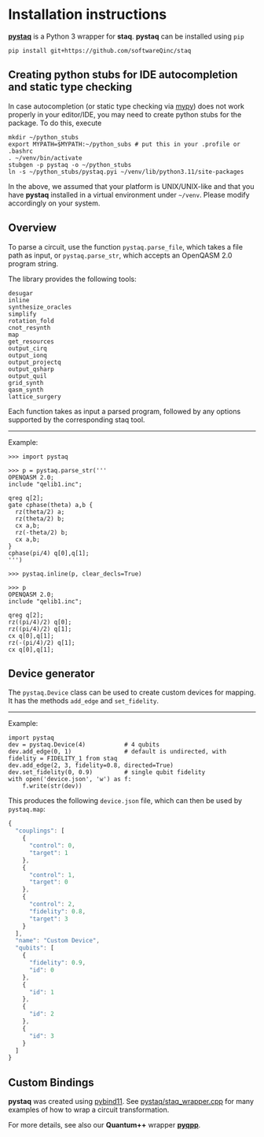 # Installation instructions

[**pystaq**](https://github.com/softwareQinc/staq/blob/main/pystaq/) is a
Python 3 wrapper for **staq**. **pystaq** can be installed using `pip`

```shell
pip install git+https://github.com/softwareQinc/staq
```

## Creating python stubs for IDE autocompletion and static type checking

In case autocompletion (or static type checking via
[mypy](https://www.mypy-lang.org/)) does not work properly in your editor/IDE,
you may need to create python stubs for the package. To do this, execute

```shell
mkdir ~/python_stubs
export MYPATH=$MYPATH:~/python_subs # put this in your .profile or .bashrc
. ~/venv/bin/activate
stubgen -p pystaq -o ~/python_stubs
ln -s ~/python_stubs/pystaq.pyi ~/venv/lib/python3.11/site-packages
```

In the above, we assumed that your platform is UNIX/UNIX-like and that you have
**pystaq** installed in a virtual environment under `~/venv`. Please modify
accordingly on your system.

## Overview

To parse a circuit, use the function `pystaq.parse_file`, which takes a file
path as input, or `pystaq.parse_str`, which accepts an OpenQASM 2.0 program
string.

The library provides the following tools:

```
desugar
inline
synthesize_oracles
simplify
rotation_fold
cnot_resynth
map
get_resources
output_cirq
output_ionq
output_projectq
output_qsharp
output_quil
grid_synth
qasm_synth
lattice_surgery
```

Each function takes as input a parsed program, followed by any options
supported by the corresponding staq tool.

---

Example:

```
>>> import pystaq

>>> p = pystaq.parse_str('''
OPENQASM 2.0;
include "qelib1.inc";

qreg q[2];
gate cphase(theta) a,b {
  rz(theta/2) a;
  rz(theta/2) b;
  cx a,b;
  rz(-theta/2) b;
  cx a,b;
}
cphase(pi/4) q[0],q[1];
''')

>>> pystaq.inline(p, clear_decls=True)

>>> p
OPENQASM 2.0;
include "qelib1.inc";

qreg q[2];
rz((pi/4)/2) q[0];
rz((pi/4)/2) q[1];
cx q[0],q[1];
rz(-(pi/4)/2) q[1];
cx q[0],q[1];
```

## Device generator

The `pystaq.Device` class can be used to create custom devices for mapping. It
has the methods `add_edge` and `set_fidelity`.

---

Example:

```python3
import pystaq
dev = pystaq.Device(4)           # 4 qubits
dev.add_edge(0, 1)               # default is undirected, with fidelity = FIDELITY_1 from staq
dev.add_edge(2, 3, fidelity=0.8, directed=True)
dev.set_fidelity(0, 0.9)         # single qubit fidelity
with open('device.json', 'w') as f:
    f.write(str(dev))
```

This produces the following `device.json` file, which can then be used by
`pystaq.map`:

```js
{
  "couplings": [
    {
      "control": 0,
      "target": 1
    },
    {
      "control": 1,
      "target": 0
    },
    {
      "control": 2,
      "fidelity": 0.8,
      "target": 3
    }
  ],
  "name": "Custom Device",
  "qubits": [
    {
      "fidelity": 0.9,
      "id": 0
    },
    {
      "id": 1
    },
    {
      "id": 2
    },
    {
      "id": 3
    }
  ]
}
```

## Custom Bindings

**pystaq** was created using [pybind11](https://github.com/pybind/pybind11).
See
[pystaq/staq_wrapper.cpp](https://github.com/softwareQinc/staq/blob/main/pystaq/staq_wrapper.cpp)
for many examples of how to wrap a circuit transformation.

For more details, see also our **Quantum++** wrapper
[**pyqpp**](https://github.com/softwareQinc/qpp/wiki/8.-pyqpp#custom-bindings).
